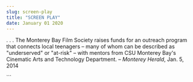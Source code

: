 ```yaml
---
slug: screen-play
title: "SCREEN PLAY"
date: January 01 2020
---
```


 
<p>
  . . . The Monterey Bay Film Society raises funds for an outreach program that
  connects local teenagers – many of whom can be described as "underserved" or
  "at-risk" – with mentors from CSU Monterey Bay's Cinematic Arts and Technology
  Department. – <em>Monterey Herald</em>, Jan. 5, 2014
</p>
```
